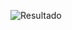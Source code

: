 ![Resultado](https://github.com/yanevasquez/exercises/blob/main/projetodois/telas/resultado_telas.gif)